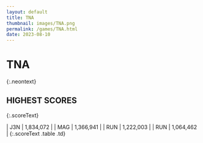 ```yaml
---
layout: default
title: TNA
thumbnail: images/TNA.png
permalink: /games/TNA.html
date: 2023-08-10
---
```


# TNA 
{:.neontext}

## HIGHEST SCORES
{:.scoreText}

| J3N | 1,834,072 | 
| MAG | 1,366,941 | 
| RUN | 1,222,003 | 
| RUN | 1,064,462 | 
{:.scoreText .table .td}
